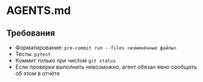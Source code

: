 # AGENTS.md

## Требования

- Форматирование: `pre-commit run --files <изменённые файлы>`
- Тесты: `pytest`
- Коммит только при чистом `git status`
- Если проверки выполнить невозможно, агент обязан явно сообщить об этом в отчёте

